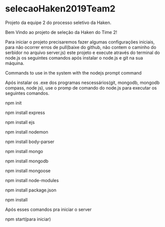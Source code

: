 # selecaoHaken2019Team2
Projeto da equipe 2 do processo seletivo da Haken.

Bem Vindo ao projeto de seleção da Haken do Time 2!

 Para iniciar o projeto precisaremos fazer algumas configurações iniciais, para não ocorrer erros de pull(baixe do github, não contem o caminho do serbidor no arquivo server.js) este projeto e execute através do terminal do node.js os seguintes comandos após instalar o node.js e git na sua máquina.

 Commands to use in the system with the nodejs prompt command

Após instalar os .exe dos programas nescessários(git, mongodb, mongodb compass, node js), use o promp de comando do node.js para executar os seguintes comandos.

npm init

npm install express

npm install ejs

npm install nodemon

npm install body-parser

npm install mongo

npm install mongodb

npm install mongoose

npm install node-modules

npm install package.json



npm install

Após esses comandos pra iniciar o server

npm start(para iniciar)

